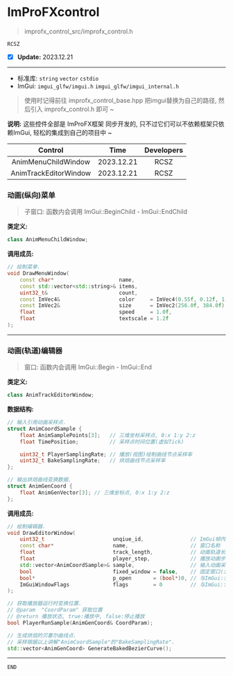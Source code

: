 # ImProFXcontrol

> improfx_control_src/improfx_control.h

```RCSZ```
- [x] __Update:__ 2023.12.21
---

- 标准库: ```string``` ```vector``` ```cstdio```
- ImGui: ```imgui_glfw/imgui.h``` ```imgui_glfw/imgui_internal.h```
  
> 使用时记得前往 improfx_control_base.hpp 把imgui替换为自己的路径, 然后引入 improfx_control.h 即可 ~

__说明:__ 这些控件全部是 ImProFX框架 同步开发的, 只不过它们可以不依赖框架只依赖ImGui, 轻松的集成到自己的项目中 ~

| Control | Time | Developers | 
| :---: | :---: | :---:
| AnimMenuChildWindow | 2023.12.21 | RCSZ |
| AnimTrackEditorWindow | 2023.12.21 | RCSZ |

### 动画(纵向)菜单
> 子窗口: 函数内会调用 ImGui::BeginChild - ImGui::EndChild

__类定义:__
```cpp
class AnimMenuChildWindow;
```

__调用成员:__
```cpp
// 绘制菜单.
void DrawMenuWindow(
	const char*                     name,                                          // 菜单子窗口名称
	const std::vector<std::string>& items,                                         // 菜单选项
	uint32_t&                       count,                                         // 菜单选项位置(索引)
	const ImVec4&                   color     = ImVec4(0.55f, 0.12f, 1.0f, 0.72f), // 跟随鼠标滑块颜色
	const ImVec2&                   size      = ImVec2(256.0f, 384.0f),            // 菜单子窗口大小
	float                           speed     = 1.0f,                              // 动画速度缩放 
	float                           textscale = 1.2f                               // 菜单子窗口内字体缩放
);
```

---

### 动画(轨道)编辑器
> 窗口: 函数内会调用 ImGui::Begin - ImGui::End

__类定义:__
```cpp
class AnimTrackEditorWindow;
```

__数据结构:__
```cpp
// 输入引用动画采样点.
struct AnimCoordSample {
	float AnimSamplePoints[3];   // 三维坐标采样点, 0:x 1:y 2:z
	float TimePosition;          // 采样点时间位置(虚拟Tick)

	uint32_t PlayerSamplingRate; // 播放(视图)绘制曲线节点采样率
	uint32_t BakeSamplingRate;   // 烘焙曲线节点采样率
};

// 输出烘焙曲线变换数据.
struct AnimGenCoord {
	float AnimGenVector[3]; // 三维坐标点, 0:x 1:y 2:z
};

```

__调用成员:__
```cpp
// 绘制编辑器.
void DrawEditorWindow(
	uint32_t                      unqiue_id,               // ImGui帧内唯一ID
	const char*                   name,                    // 窗口名称
	float                         track_length,            // 动画轨道长度
	float                         player_step,             // 播放动画步长(每帧)
	std::vector<AnimCoordSample>& sample,                  // 输入动画采样点
	bool                          fixed_window = false,    // 固定窗口(大小&位置)
	bool*                         p_open       = (bool*)0, // 与ImGui::Begin的"p_open"参数相同
	ImGuiWindowFlags              flags        = 0         // 与ImGui::Begin的"flags"参数相同
);

// 获取播放器运行时变换位置.
// @param  "CoordParam" 获取位置
// @return 播放状态, true:播放中, false:停止播放
bool PlayerRunSample(AnimGenCoord& CoordParam);

// 生成烘焙的贝塞尔曲线点.
// 采样根据以上讲解"AnimCoordSample"的"BakeSamplingRate".
std::vector<AnimGenCoord> GenerateBakedBezierCurve();
```

---

```END```
